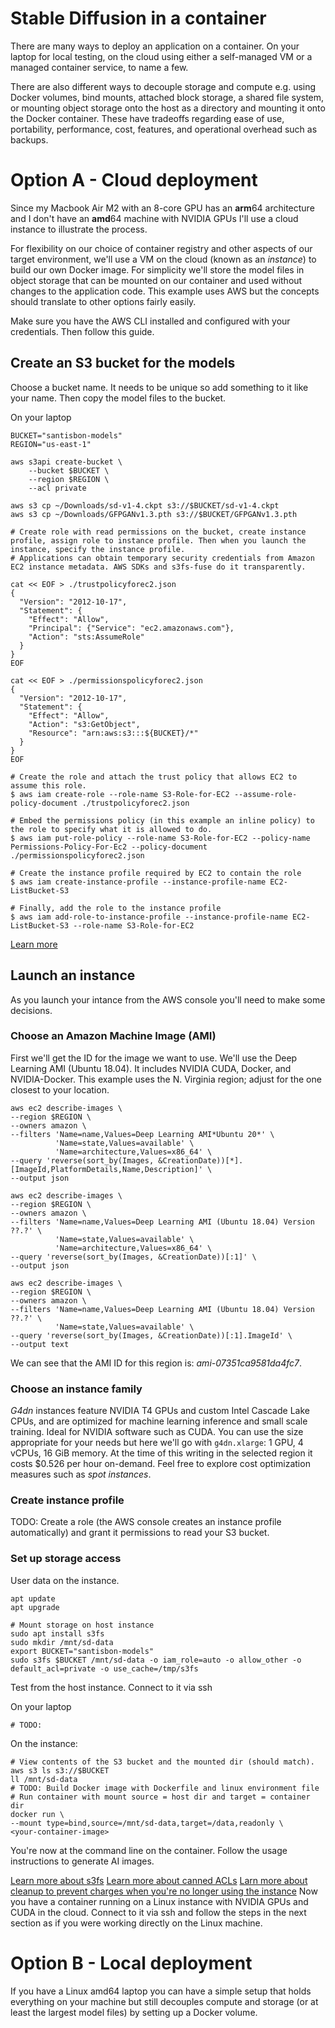 # Stable Diffusion in a container

There are many ways to deploy an application on a container. On your laptop for local testing, on the cloud using either a self-managed VM or a managed container service, to name a few.  

There are also different ways to decouple storage and compute e.g. using Docker volumes, bind mounts, attached block storage, a shared file system, or mounting object storage onto the host as a directory and mounting it onto the Docker container. These have tradeoffs regarding ease of use, portability, performance, cost, features, and operational overhead such as backups.  

# Option A - Cloud deployment

Since my Macbook Air M2 with an 8-core GPU has an **arm**64 architecture and I don't have an **amd**64 machine with NVIDIA GPUs I'll use a cloud instance to illustrate the process.  

For flexibility on our choice of container registry and other aspects of our target environment, we'll use a VM on the cloud (known as an *instance*) to build our own Docker image. For simplicity we'll store the model files in object storage that can be mounted on our container and used without changes to the application code. This example uses AWS but the concepts should translate to other options fairly easily.  

Make sure you have the AWS CLI installed and configured with your credentials. Then follow this guide.  

## Create an S3 bucket for the models

Choose a bucket name. It needs to be unique so add something to it like your name. Then copy the model files to the bucket.  

On your laptop
```Shell
BUCKET="santisbon-models"
REGION="us-east-1"

aws s3api create-bucket \
    --bucket $BUCKET \
    --region $REGION \
    --acl private

aws s3 cp ~/Downloads/sd-v1-4.ckpt s3://$BUCKET/sd-v1-4.ckpt
aws s3 cp ~/Downloads/GFPGANv1.3.pth s3://$BUCKET/GFPGANv1.3.pth

# Create role with read permissions on the bucket, create instance profile, assign role to instance profile. Then when you launch the instance, specify the instance profile.
# Applications can obtain temporary security credentials from Amazon EC2 instance metadata. AWS SDKs and s3fs-fuse do it transparently.

cat << EOF > ./trustpolicyforec2.json
{
  "Version": "2012-10-17",
  "Statement": {
    "Effect": "Allow",
    "Principal": {"Service": "ec2.amazonaws.com"},
    "Action": "sts:AssumeRole"
  }
}
EOF

cat << EOF > ./permissionspolicyforec2.json
{
  "Version": "2012-10-17",
  "Statement": {
    "Effect": "Allow",
    "Action": "s3:GetObject",
    "Resource": "arn:aws:s3:::${BUCKET}/*"
  }
}
EOF

# Create the role and attach the trust policy that allows EC2 to assume this role.
$ aws iam create-role --role-name S3-Role-for-EC2 --assume-role-policy-document ./trustpolicyforec2.json

# Embed the permissions policy (in this example an inline policy) to the role to specify what it is allowed to do.
$ aws iam put-role-policy --role-name S3-Role-for-EC2 --policy-name Permissions-Policy-For-Ec2 --policy-document ./permissionspolicyforec2.json

# Create the instance profile required by EC2 to contain the role
$ aws iam create-instance-profile --instance-profile-name EC2-ListBucket-S3

# Finally, add the role to the instance profile
$ aws iam add-role-to-instance-profile --instance-profile-name EC2-ListBucket-S3 --role-name S3-Role-for-EC2
```

[Learn more](https://docs.aws.amazon.com/IAM/latest/UserGuide/id_roles_create_for-service.html)

## Launch an instance

As you launch your intance from the AWS console you'll need to make some decisions.

### Choose an Amazon Machine Image (AMI) 

First we'll get the ID for the image we want to use. We'll use the Deep Learning AMI (Ubuntu 18.04). It includes NVIDIA CUDA, Docker, and NVIDIA-Docker. This example uses the N. Virginia region; adjust for the one closest to your location.

```Shell
aws ec2 describe-images \
--region $REGION \
--owners amazon \
--filters 'Name=name,Values=Deep Learning AMI*Ubuntu 20*' \
          'Name=state,Values=available' \
          'Name=architecture,Values=x86_64' \
--query 'reverse(sort_by(Images, &CreationDate))[*].[ImageId,PlatformDetails,Name,Description]' \
--output json

aws ec2 describe-images \
--region $REGION \
--owners amazon \
--filters 'Name=name,Values=Deep Learning AMI (Ubuntu 18.04) Version ??.?' \
          'Name=state,Values=available' \
          'Name=architecture,Values=x86_64' \
--query 'reverse(sort_by(Images, &CreationDate))[:1]' \
--output json

aws ec2 describe-images \
--region $REGION \
--owners amazon \
--filters 'Name=name,Values=Deep Learning AMI (Ubuntu 18.04) Version ??.?' \
          'Name=state,Values=available' \
--query 'reverse(sort_by(Images, &CreationDate))[:1].ImageId' \
--output text
```

We can see that the AMI ID for this region is: *ami-07351ca9581da4fc7*.

### Choose an instance family

*G4dn* instances feature NVIDIA T4 GPUs and custom Intel Cascade Lake CPUs, and are optimized for machine learning inference and small scale training. Ideal for NVIDIA software such as CUDA.
You can use the size appropriate for your needs but here we'll go with ```g4dn.xlarge```: 1 GPU, 4 vCPUs, 16 GiB memory. At the time of this writing in the selected region it costs $0.526 per hour on-demand. Feel free to explore cost optimization measures such as *spot instances*.

### Create instance profile
TODO: Create a role (the AWS console creates an instance profile automatically) and grant it permissions to read your S3 bucket.

### Set up storage access

User data on the instance.
```Shell
apt update
apt upgrade

# Mount storage on host instance
sudo apt install s3fs
sudo mkdir /mnt/sd-data
export BUCKET="santisbon-models"
sudo s3fs $BUCKET /mnt/sd-data -o iam_role=auto -o allow_other -o default_acl=private -o use_cache=/tmp/s3fs
```

Test from the host instance. Connect to it via ssh 

On your laptop
```Shell
# TODO: 
```

On the instance:
```Shell
# View contents of the S3 bucket and the mounted dir (should match).
aws s3 ls s3://$BUCKET
ll /mnt/sd-data
# TODO: Build Docker image with Dockerfile and linux environment file
# Run container with mount source = host dir and target = container dir
docker run \
--mount type=bind,source=/mnt/sd-data,target=/data,readonly \
<your-container-image>
```
You're now at the command line on the container. Follow the usage instructions to generate AI images.

[Learn more about s3fs](https://github.com/s3fs-fuse/s3fs-fuse/blob/master/doc/man/s3fs.1.in)
[Learn more about canned ACLs](https://docs.aws.amazon.com/AmazonS3/latest/userguide/acl-overview.html#canned-acl)
[Larn more about cleanup to prevent charges when you're no longer using the instance](https://docs.aws.amazon.com/dlami/latest/devguide/launch-config-cleanup.html)
Now you have a container running on a Linux instance with NVIDIA GPUs and CUDA in the cloud. Connect to it via ssh and follow the steps in the next section as if you were working directly on the Linux machine.

# Option B - Local deployment

If you have a Linux amd64 laptop you can have a simple setup that holds everything on your machine but still decouples compute and storage (or at least the largest model files) by setting up a Docker volume.